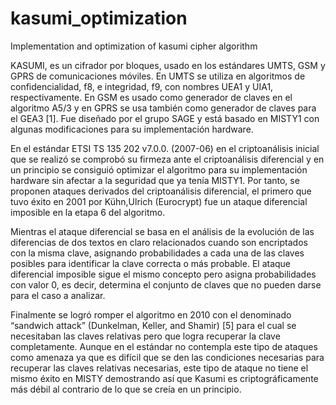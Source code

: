 # kasumi_optimization
Implementation and optimization of kasumi cipher algorithm 

KASUMI, es un cifrador por bloques, usado en los estándares UMTS, GSM y GPRS de comunicaciones móviles. En UMTS se utiliza en algoritmos de confidencialidad, f8, e integridad, f9, con nombres UEA1 y UIA1, respectivamente. En GSM es usado como generador de claves en el algoritmo A5/3 y en GPRS se usa también como generador de claves para el GEA3 [1]. Fue diseñado por el grupo SAGE y está basado en MISTY1 con algunas modificaciones para su implementación hardware.


En el estándar ETSI TS 135 202 v7.0.0. (2007-06) en el criptoanálisis inicial que se realizó se comprobó su firmeza ante el criptoanálisis diferencial y en un principio se consiguió optimizar el algoritmo para su implementación hardware sin afectar a la seguridad que ya tenía MISTY1. Por tanto, se proponen ataques derivados del criptoanálisis diferencial, el primero que tuvo éxito en 2001 por Kühn,Ulrich (Eurocrypt) fue un ataque diferencial imposible en la etapa 6 del algoritmo.

Mientras el ataque diferencial se basa en el análisis de la evolución de las diferencias de dos textos en claro relacionados cuando son encriptados con la misma clave, asignando probabilidades a cada una de las claves posibles para identificar la clave correcta o más probable. El ataque diferencial imposible sigue el mismo concepto pero asigna probabilidades con valor 0, es decir, determina el conjunto de claves que no pueden darse para el caso a analizar.


Finalmente se logró romper el algoritmo en 2010 con el denominado “sandwich attack” (Dunkelman, Keller, and Shamir) [5] para el cual se necesitaban las claves relativas pero que logra recuperar la clave completamente. Aunque en el estándar no contempla este tipo de ataques como amenaza ya que es difícil que se den las condiciones necesarias para recuperar las claves relativas necesarias, este tipo de ataque no tiene el mismo éxito en MISTY demostrando así que Kasumi es criptográficamente más débil al contrario de lo que se creía en un principio.
